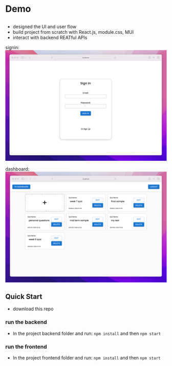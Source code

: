 # Demo

## 
- designed the UI and user flow
- build project from scratch with React.js, module.css, MUI
- interact with backend REATful APIs

signin:
![alt text](https://github.com/DarrenDuanAU/big-brain/blob/main/demo-images/signin-demo.png)

dashboard:
![alt text](https://github.com/DarrenDuanAU/big-brain/blob/main/demo-images/dashboard-demo.png)


## Quick Start

- download this repo
### run the backend

- In the project backend folder and run:
`npm install` and then `npm start`
### run the frontend

- In the project frontend folder and run:
`npm install` and then `npm start`